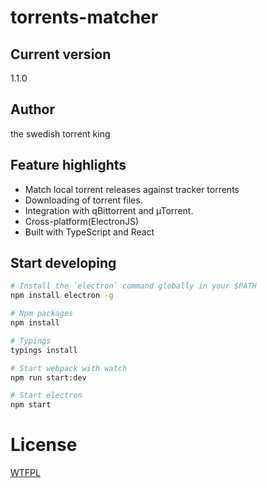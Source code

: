# torrents-matcher

## Current version
1.1.0
## Author
the swedish torrent king
## Feature highlights
* Match local torrent releases against tracker torrents
* Downloading of torrent files.
* Integration with qBittorrent and µTorrent.
* Cross-platform(ElectronJS)
* Built with TypeScript and React

## Start developing
```sh
# Install the `electron` command globally in your $PATH
npm install electron -g

# Npm packages
npm install

# Typings
typings install

# Start webpack with watch
npm run start:dev

# Start electron
npm start
```
# License
[WTFPL]

[//]: #
[WTFPL]: <http://www.wtfpl.net/>
